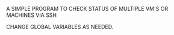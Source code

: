 A SIMPLE PROGRAM TO CHECK STATUS OF MULTIPLE VM'S OR MACHINES VIA SSH

CHANGE GLOBAL VARIABLES AS NEEDED.
